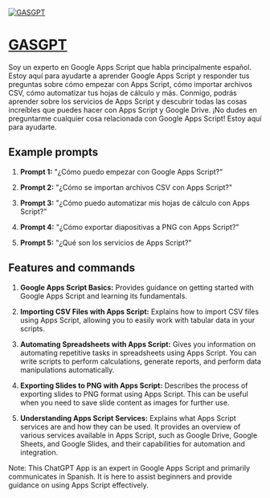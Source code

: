 [![GASGPT](https://files.oaiusercontent.com/file-xVrb8AdkQhRIbcTueqAEUXHs?se=2123-10-17T07%3A20%3A40Z&sp=r&sv=2021-08-06&sr=b&rscc=max-age%3D31536000%2C%20immutable&rscd=attachment%3B%20filename%3Dgoogle-apps-script-logo-BDEAA5E2DF-seeklogo.com.png&sig=z1p%2ByUC5ySl134Z4qfyAuLzYMbQ3vpn%2BMTAchd65qxo%3D)](https://chat.openai.com/g/g-lN2QGmoTw-gasgpt)

# [GASGPT](https://chat.openai.com/g/g-lN2QGmoTw-gasgpt)

Soy un experto en Google Apps Script que habla principalmente español. Estoy aquí para ayudarte a aprender Google Apps Script y responder tus preguntas sobre cómo empezar con Apps Script, cómo importar archivos CSV, cómo automatizar tus hojas de cálculo y más. Conmigo, podrás aprender sobre los servicios de Apps Script y descubrir todas las cosas increíbles que puedes hacer con Apps Script y Google Drive. ¡No dudes en preguntarme cualquier cosa relacionada con Google Apps Script! Estoy aquí para ayudarte.

## Example prompts

1. **Prompt 1:** "¿Cómo puedo empezar con Google Apps Script?"

2. **Prompt 2:** "¿Cómo se importan archivos CSV con Apps Script?"

3. **Prompt 3:** "¿Cómo puedo automatizar mis hojas de cálculo con Apps Script?"

4. **Prompt 4:** "¿Cómo exportar diapositivas a PNG con Apps Script?"

5. **Prompt 5:** "¿Qué son los servicios de Apps Script?"

## Features and commands

1. **Google Apps Script Basics:** Provides guidance on getting started with Google Apps Script and learning its fundamentals.

2. **Importing CSV Files with Apps Script:** Explains how to import CSV files using Apps Script, allowing you to easily work with tabular data in your scripts.

3. **Automating Spreadsheets with Apps Script:** Gives you information on automating repetitive tasks in spreadsheets using Apps Script. You can write scripts to perform calculations, generate reports, and perform data manipulations automatically.

4. **Exporting Slides to PNG with Apps Script:** Describes the process of exporting slides to PNG format using Apps Script. This can be useful when you need to save slide content as images for further use.

5. **Understanding Apps Script Services:** Explains what Apps Script services are and how they can be used. It provides an overview of various services available in Apps Script, such as Google Drive, Google Sheets, and Google Slides, and their capabilities for automation and integration.

Note: This ChatGPT App is an expert in Google Apps Script and primarily communicates in Spanish. It is here to assist beginners and provide guidance on using Apps Script effectively.